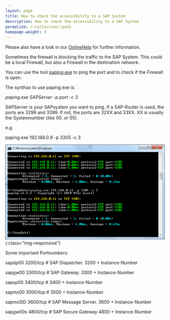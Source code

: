 ```yaml
---
layout: page
title: How to check the accessibility to a SAP System
description: How to check the accessibility to a SAP System
permalink: /:collection/:path
homepage-weight: 3
---
```


Please also have a look in our [OnlineHelp](https://help.theobald-software.com/en/) for further information.

Sometimes the firewall is blocking the traffic to the SAP System. This could be a local Firewall, but also a Firewall in the destination network.

You can use the tool [paping.exe](https://code.google.com/archive/p/paping) to ping the port and to check if the Firewall is open.

The synthax to use paping.exe is:

*paping.exe SAPServer -p port -c 3*

SAPServer is your SAPsystem you want to ping.
If a SAP-Router is used, the ports are 3299 and 3399. If not, the ports are 32XX and 33XX. XX is usually the Systemnumber (like 00, or 05).

e.g.

paping.exe 192.168.0.9 -p 3305 -c 3

![paping](/img/contents/paping.png){:class="img-responsive"}

Some important Portnumbers:

sapdp00 3200/tcp # SAP Dispatcher. 3200 + Instance-Number

sapgw00 3300/tcp # SAP Gateway. 3300 + Instance-Number

sapsp00 3400/tcp # 3400 + Instance-Number

sapms00 3500/tcp # 3500 + Instance-Number

sapmsSID 3600/tcp # SAP Message Server. 3600 + Instance-Number

sapgw00s 4800/tcp # SAP Secure Gateway 4800 + Instance-Number